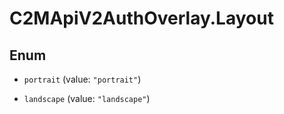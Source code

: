 # C2MApiV2AuthOverlay.Layout

## Enum


* `portrait` (value: `"portrait"`)

* `landscape` (value: `"landscape"`)


